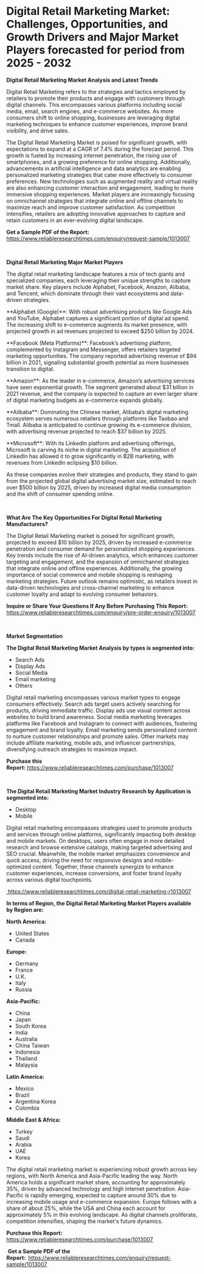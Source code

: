 <p><h1>Digital Retail Marketing Market: Challenges, Opportunities, and Growth Drivers and Major Market Players forecasted for period from 2025 - 2032</h1></p><p><strong>Digital Retail Marketing Market Analysis and Latest Trends</strong></p>
<p><p>Digital Retail Marketing refers to the strategies and tactics employed by retailers to promote their products and engage with customers through digital channels. This encompasses various platforms including social media, email, search engines, and e-commerce websites. As more consumers shift to online shopping, businesses are leveraging digital marketing techniques to enhance customer experiences, improve brand visibility, and drive sales.</p><p>The Digital Retail Marketing Market is poised for significant growth, with expectations to expand at a CAGR of 7.4% during the forecast period. This growth is fueled by increasing internet penetration, the rising use of smartphones, and a growing preference for online shopping. Additionally, advancements in artificial intelligence and data analytics are enabling personalized marketing strategies that cater more effectively to consumer preferences. New technologies such as augmented reality and virtual reality are also enhancing customer interaction and engagement, leading to more immersive shopping experiences. Market players are increasingly focusing on omnichannel strategies that integrate online and offline channels to maximize reach and improve customer satisfaction. As competition intensifies, retailers are adopting innovative approaches to capture and retain customers in an ever-evolving digital landscape.</p></p>
<p><strong>Get a Sample PDF of the Report:&nbsp;</strong> <a href="https://www.reliableresearchtimes.com/enquiry/request-sample/1013007?utm_campaign=3026&utm_medium=2&utm_source=Github&utm_content=ia&utm_term=17042025&utm_id=digital-retail-marketing">https://www.reliableresearchtimes.com/enquiry/request-sample/1013007</a></p>
<p>&nbsp;</p>
<p><strong>Digital Retail Marketing Major Market Players</strong></p>
<p><p>The digital retail marketing landscape features a mix of tech giants and specialized companies, each leveraging their unique strengths to capture market share. Key players include Alphabet, Facebook, Amazon, Alibaba, and Tencent, which dominate through their vast ecosystems and data-driven strategies.</p><p>**Alphabet (Google)**: With robust advertising products like Google Ads and YouTube, Alphabet captures a significant portion of digital ad spend. The increasing shift to e-commerce augments its market presence, with projected growth in ad revenues projected to exceed $250 billion by 2024.</p><p>**Facebook (Meta Platforms)**: Facebook’s advertising platform, complemented by Instagram and Messenger, offers retailers targeted marketing opportunities. The company reported advertising revenue of $94 billion in 2021, signaling substantial growth potential as more businesses transition to digital.</p><p>**Amazon**: As the leader in e-commerce, Amazon’s advertising services have seen exponential growth. The segment generated about $31 billion in 2021 revenue, and the company is expected to capture an even larger share of digital marketing budgets as e-commerce expands globally.</p><p>**Alibaba**: Dominating the Chinese market, Alibaba’s digital marketing ecosystem serves numerous retailers through platforms like Taobao and Tmall. Alibaba is anticipated to continue growing its e-commerce division, with advertising revenue projected to reach $37 billion by 2025.</p><p>**Microsoft**: With its LinkedIn platform and advertising offerings, Microsoft is carving its niche in digital marketing. The acquisition of LinkedIn has allowed it to grow significantly in B2B marketing, with revenues from LinkedIn eclipsing $10 billion.</p><p>As these companies evolve their strategies and products, they stand to gain from the projected global digital advertising market size, estimated to reach over $500 billion by 2025, driven by increased digital media consumption and the shift of consumer spending online.</p></p>
<p>&nbsp;</p>
<p><strong>What Are The Key Opportunities For Digital Retail Marketing Manufacturers?</strong></p>
<p><p>The Digital Retail Marketing market is poised for significant growth, projected to exceed $10 billion by 2025, driven by increased e-commerce penetration and consumer demand for personalized shopping experiences. Key trends include the rise of AI-driven analytics, which enhances customer targeting and engagement, and the expansion of omnichannel strategies that integrate online and offline experiences. Additionally, the growing importance of social commerce and mobile shopping is reshaping marketing strategies. Future outlook remains optimistic, as retailers invest in data-driven technologies and cross-channel marketing to enhance customer loyalty and adapt to evolving consumer behaviors.</p></p>
<p><strong>Inquire or Share Your Questions If Any Before Purchasing This Report:</strong> <a href="https://www.reliableresearchtimes.com/enquiry/pre-order-enquiry/1013007?utm_campaign=3026&utm_medium=2&utm_source=Github&utm_content=ia&utm_term=17042025&utm_id=digital-retail-marketing">https://www.reliableresearchtimes.com/enquiry/pre-order-enquiry/1013007</a></p>
<p>&nbsp;</p>
<p><strong>Market Segmentation</strong></p>
<p><strong>The Digital Retail Marketing Market Analysis by types is segmented into:</strong></p>
<p><ul><li>Search Ads</li><li>Display Ads</li><li>Social Media</li><li>Email marketing</li><li>Others</li></ul></p>
<p><p>Digital retail marketing encompasses various market types to engage consumers effectively. Search ads target users actively searching for products, driving immediate traffic. Display ads use visual content across websites to build brand awareness. Social media marketing leverages platforms like Facebook and Instagram to connect with audiences, fostering engagement and brand loyalty. Email marketing sends personalized content to nurture customer relationships and promote sales. Other markets may include affiliate marketing, mobile ads, and influencer partnerships, diversifying outreach strategies to maximize impact.</p></p>
<p><strong>Purchase this Report:&nbsp;</strong><a href="https://www.reliableresearchtimes.com/purchase/1013007?utm_campaign=3026&utm_medium=2&utm_source=Github&utm_content=ia&utm_term=17042025&utm_id=digital-retail-marketing">https://www.reliableresearchtimes.com/purchase/1013007</a></p>
<p>&nbsp;</p>
<p><strong>The Digital Retail Marketing Market Industry Research by Application is segmented into:</strong></p>
<p><ul><li>Desktop</li><li>Mobile</li></ul></p>
<p><p>Digital retail marketing encompasses strategies used to promote products and services through online platforms, significantly impacting both desktop and mobile markets. On desktops, users often engage in more detailed research and browse extensive catalogs, making targeted advertising and SEO crucial. Meanwhile, the mobile market emphasizes convenience and quick access, driving the need for responsive designs and mobile-optimized content. Together, these channels synergize to enhance customer experiences, increase conversions, and foster brand loyalty across various digital touchpoints.</p></p>
<p><a href="https://www.reliableresearchtimes.com/digital-retail-marketing-r1013007?utm_campaign=3026&utm_medium=2&utm_source=Github&utm_content=ia&utm_term=17042025&utm_id=digital-retail-marketing">&nbsp;https://www.reliableresearchtimes.com/digital-retail-marketing-r1013007</a></p>
<p><strong>In terms of Region, the Digital Retail Marketing Market Players available by Region are:</strong></p>
<p>
    <p> <strong> North America: </strong>
        <ul>
            <li>United States</li>
            <li>Canada</li>
        </ul>
        </p> 
    <p> <strong> Europe: </strong>
        <ul>
            <li>Germany</li>
            <li>France</li>
            <li>U.K.</li>
            <li>Italy</li>
            <li>Russia</li>
        </ul>
        </p> 
    <p> <strong> Asia-Pacific: </strong>
        <ul>
            <li>China</li>
            <li>Japan</li>
            <li>South Korea</li>
            <li>India</li>
            <li>Australia</li>
            <li>China Taiwan</li>
            <li>Indonesia</li>
            <li>Thailand</li>
            <li>Malaysia</li>
        </ul>
        </p> 
    <p> <strong> Latin America: </strong>
        <ul>
            <li>Mexico</li>
            <li>Brazil</li>
            <li>Argentina Korea</li>
            <li>Colombia</li>
        </ul>
        </p> 
    <p> <strong> Middle East & Africa: </strong>
        <ul>
            <li>Turkey</li>
            <li>Saudi</li>
            <li>Arabia</li>
            <li>UAE</li>
            <li>Korea</li>
        </ul>
    </p>
    </p>
<p><p>The digital retail marketing market is experiencing robust growth across key regions, with North America and Asia-Pacific leading the way. North America holds a significant market share, accounting for approximately 35%, driven by advanced technology and high internet penetration. Asia-Pacific is rapidly emerging, expected to capture around 30% due to increasing mobile usage and e-commerce expansion. Europe follows with a share of about 25%, while the USA and China each account for approximately 5% in this evolving landscape. As digital channels proliferate, competition intensifies, shaping the market's future dynamics.</p></p>
<p><strong>Purchase this Report: </strong><a href="https://www.reliableresearchtimes.com/purchase/1013007?utm_campaign=3026&utm_medium=2&utm_source=Github&utm_content=ia&utm_term=17042025&utm_id=digital-retail-marketing">https://www.reliableresearchtimes.com/purchase/1013007</a></p>
<p>&nbsp;<strong>Get a Sample PDF of the Report:&nbsp;&nbsp;</strong><a href="https://www.reliableresearchtimes.com/enquiry/request-sample/1013007?utm_campaign=3026&utm_medium=2&utm_source=Github&utm_content=ia&utm_term=17042025&utm_id=digital-retail-marketing">https://www.reliableresearchtimes.com/enquiry/request-sample/1013007</a></p>
<p><strong></strong></p>
<p><p></p><p></p><p></p></p>